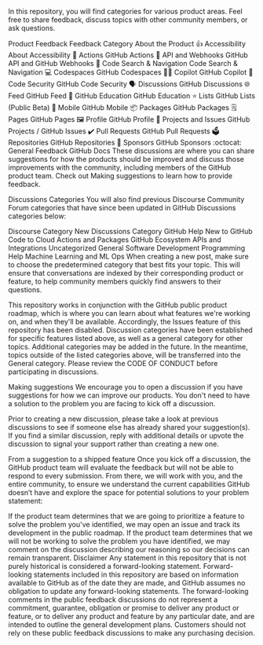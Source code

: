 In this repository, you will find categories for various product areas. Feel free to share feedback, discuss topics with other community members, or ask questions.

Product Feedback
Feedback Category	About the Product
👍 Accessibility	About Accessibility
🚢 Actions	GitHub Actions
🔁 API and Webhooks	GitHub API and GitHub Webhooks
🔎 Code Search & Navigation	Code Search & Navigation
💻 Codespaces	GitHub Codespaces
👩‍✈️ Copilot	GitHub Copilot
🤖 Code Security	GitHub Code Security
🗣️ Discussions	GitHub Discussions
🌐 Feed	GitHub Feed
🎒 GitHub Education	GitHub Education
⭐ Lists	GitHub Lists (Public Beta)
📱 Mobile	GitHub Mobile
📦 Packages	GitHub Packages
🗒️ Pages	GitHub Pages
🖼️ Profile	GitHub Profile
🐙 Projects and Issues	GitHub Projects / GitHub Issues
✔️ Pull Requests	GitHub Pull Requests
🗳️ Repositories	GitHub Repositories
💖 Sponsors	GitHub Sponsors
:octocat: General Feedback	GitHub Docs
These discussions are where you can share suggestions for how the products should be improved and discuss those improvements with the community, including members of the GitHub product team. Check out Making suggestions to learn how to provide feedback.

Discussions Categories
You will also find previous Discourse Community Forum categories that have since been updated in GitHub Discussions categories below:

Discourse Category	New Discussions Category
GitHub Help	New to GitHub
Code to Cloud	Actions and Packages
GitHub Ecosystem	APIs and Integrations
Uncategorized	General
Software Development	Programming Help
Machine Learning and ML Ops
When creating a new post, make sure to choose the predetermined category that best fits your topic. This will ensure that conversations are indexed by their corresponding product or feature, to help community members quickly find answers to their questions.

This repository works in conjunction with the GitHub public product roadmap, which is where you can learn about what features we're working on, and when they'll be available. Accordingly, the Issues feature of this repository has been disabled. Discussion categories have been established for specific features listed above, as well as a general category for other topics. Additional categories may be added in the future. In the meantime, topics outside of the listed categories above, will be transferred into the General category. Please review the CODE OF CONDUCT before participating in discussions.

Making suggestions
We encourage you to open a discussion if you have suggestions for how we can improve our products. You don't need to have a solution to the problem you are facing to kick off a discussion.

Prior to creating a new discussion, please take a look at previous discussions to see if someone else has already shared your suggestion(s). If you find a similar discussion, reply with additional details or upvote the discussion to signal your support rather than creating a new one.

From a suggestion to a shipped feature
Once you kick off a discussion, the GitHub product team will evaluate the feedback but will not be able to respond to every submission. From there, we will work with you, and the entire community, to ensure we understand the current capabilities GitHub doesn’t have and explore the space for potential solutions to your problem statement:

If the product team determines that we are going to prioritize a feature to solve the problem you've identified, we may open an issue and track its development in the public roadmap.
If the product team determines that we will not be working to solve the problem you have identified, we may comment on the discussion describing our reasoning so our decisions can remain transparent.
Disclaimer
Any statement in this repository that is not purely historical is considered a forward-looking statement. Forward-looking statements included in this repository are based on information available to GitHub as of the date they are made, and GitHub assumes no obligation to update any forward-looking statements. The forward-looking comments in the public feedback discussions do not represent a commitment, guarantee, obligation or promise to deliver any product or feature, or to deliver any product and feature by any particular date, and are intended to outline the general development plans. Customers should not rely on these public feedback discussions to make any purchasing decision.
